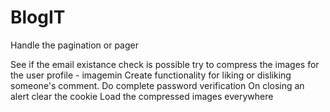 # BlogIT
Handle the pagination or pager

See if the email existance check is possible
try to compress the images for the user profile - imagemin
Create functionality for liking or disliking someone's comment.
Do complete password verification
On closing an alert clear the cookie
Load the compressed images everywhere